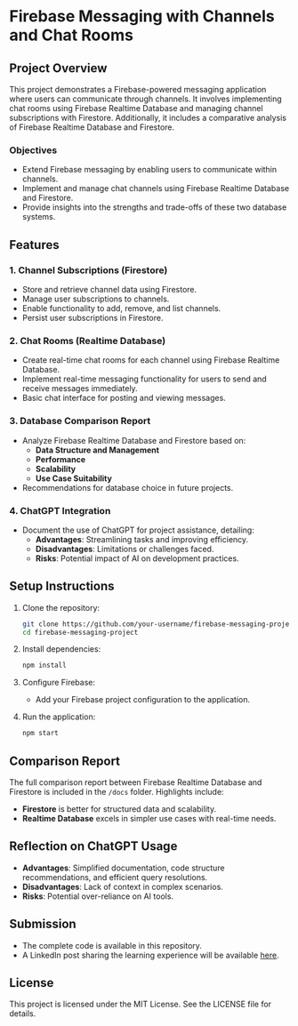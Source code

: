 
# Firebase Messaging with Channels and Chat Rooms

## Project Overview

This project demonstrates a Firebase-powered messaging application where users can communicate through channels. It involves implementing chat rooms using Firebase Realtime Database and managing channel subscriptions with Firestore. Additionally, it includes a comparative analysis of Firebase Realtime Database and Firestore.

### Objectives
- Extend Firebase messaging by enabling users to communicate within channels.
- Implement and manage chat channels using Firebase Realtime Database and Firestore.
- Provide insights into the strengths and trade-offs of these two database systems.

## Features

### 1. Channel Subscriptions (Firestore)
- Store and retrieve channel data using Firestore.
- Manage user subscriptions to channels.
- Enable functionality to add, remove, and list channels.
- Persist user subscriptions in Firestore.

### 2. Chat Rooms (Realtime Database)
- Create real-time chat rooms for each channel using Firebase Realtime Database.
- Implement real-time messaging functionality for users to send and receive messages immediately.
- Basic chat interface for posting and viewing messages.

### 3. Database Comparison Report
- Analyze Firebase Realtime Database and Firestore based on:
  - **Data Structure and Management**
  - **Performance**
  - **Scalability**
  - **Use Case Suitability**
- Recommendations for database choice in future projects.

### 4. ChatGPT Integration
- Document the use of ChatGPT for project assistance, detailing:
  - **Advantages**: Streamlining tasks and improving efficiency.
  - **Disadvantages**: Limitations or challenges faced.
  - **Risks**: Potential impact of AI on development practices.

## Setup Instructions

1. Clone the repository:
   ```bash
   git clone https://github.com/your-username/firebase-messaging-project.git
   cd firebase-messaging-project
   ```

2. Install dependencies:
   ```bash
   npm install
   ```

3. Configure Firebase:
   - Add your Firebase project configuration to the application.

4. Run the application:
   ```bash
   npm start
   ```

## Comparison Report

The full comparison report between Firebase Realtime Database and Firestore is included in the `/docs` folder. Highlights include:
- **Firestore** is better for structured data and scalability.
- **Realtime Database** excels in simpler use cases with real-time needs.

## Reflection on ChatGPT Usage

- **Advantages**: Simplified documentation, code structure recommendations, and efficient query resolutions.
- **Disadvantages**: Lack of context in complex scenarios.
- **Risks**: Potential over-reliance on AI tools.

## Submission

- The complete code is available in this repository.
- A LinkedIn post sharing the learning experience will be available [here](#).

## License

This project is licensed under the MIT License. See the LICENSE file for details.
